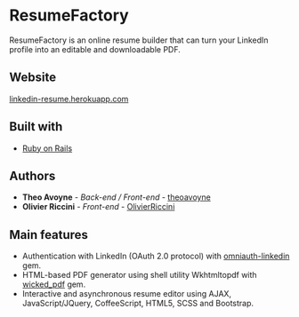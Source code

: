 # ResumeFactory

ResumeFactory is an online resume builder that can turn your LinkedIn profile into an editable and downloadable PDF.

## Website

[linkedin-resume.herokuapp.com](linkedin-resume.herokuapp.com)

## Built with

* [Ruby on Rails](http://rubyonrails.org/)

## Authors

* **Theo Avoyne** - *Back-end / Front-end* - [theoavoyne](https://github.com/theoavoyne)
* **Olivier Riccini** - *Front-end* - [OlivierRiccini](https://github.com/OlivierRiccini)

## Main features

* Authentication with LinkedIn (OAuth 2.0 protocol) with [omniauth-linkedin](https://github.com/skorks/omniauth-linkedin) gem.
* HTML-based PDF generator using shell utility Wkhtmltopdf with [wicked_pdf](https://github.com/mileszs/wicked_pdf) gem.
* Interactive and asynchronous resume editor using AJAX, JavaScript/JQuery, CoffeeScript, HTML5, SCSS and Bootstrap.
